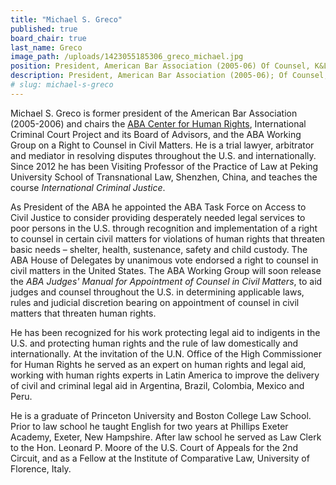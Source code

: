 ```yaml
---
title: "Michael S. Greco"
published: true
board_chair: true
last_name: Greco
image_path: /uploads/1423055185306_greco_michael.jpg
position: President, American Bar Association (2005-06) Of Counsel, K&L Gates LLP
description: President, American Bar Association (2005-06); Of Counsel, K&L Gates LLP
# slug: michael-s-greco
---
```


Michael S. Greco is former president of the American Bar Association (2005-2006) and chairs the [ABA Center for Human Rights](http://www.americanbar.org/groups/human_rights.html), International Criminal Court Project and its Board of Advisors, and the ABA Working Group on a Right to Counsel in Civil Matters. He is a trial lawyer, arbitrator and mediator in resolving disputes throughout the U.S. and internationally. Since 2012 he has been Visiting Professor of the Practice of Law at Peking University School of Transnational Law, Shenzhen, China, and teaches the course _International Criminal Justice_.

As President of the ABA he appointed the ABA Task Force on Access to Civil Justice to consider providing desperately needed legal services to poor persons in the U.S. through recognition and implementation of a right to counsel in certain civil matters for violations of human rights that threaten basic needs – shelter, health, sustenance, safety and child custody. The ABA House of Delegates by unanimous vote endorsed a right to counsel in civil matters in the United States. The ABA Working Group will soon release the _ABA Judges' Manual for Appointment of Counsel in Civil Matters_, to aid judges and counsel throughout the U.S. in determining applicable laws, rules and judicial discretion bearing on appointment of counsel in civil matters that threaten human rights.

He has been recognized for his work protecting legal aid to indigents in the U.S. and protecting human rights and the rule of law domestically and internationally. At the invitation of the U.N. Office of the High Commissioner for Human Rights he served as an expert on human rights and legal aid, working with human rights experts in Latin America to improve the delivery of civil and criminal legal aid in Argentina, Brazil, Colombia, Mexico and Peru.

He is a graduate of Princeton University and Boston College Law School. Prior to law school he taught English for two years at Phillips Exeter Academy, Exeter, New Hampshire. After law school he served as Law Clerk to the Hon. Leonard P. Moore of the U.S. Court of Appeals for the 2nd Circuit, and as a Fellow at the Institute of Comparative Law, University of Florence, Italy.

